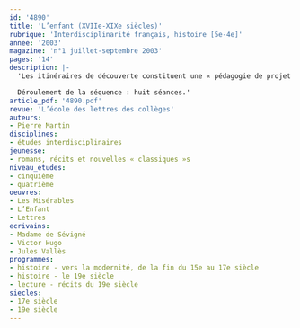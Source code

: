 ```yaml
---
id: '4890'
title: 'L’enfant (XVIIe-XIXe siècles)'
rubrique: 'Interdisciplinarité français, histoire [5e-4e]'
annee: '2003'
magazine: 'n°1 juillet-septembre 2003'
pages: '14'
description: |-
  'Les itinéraires de découverte constituent une « pédagogie de projet » et se substituent aux parcours diversifiés. Ces itinéraires embrassent quatre champs et doivent concerner au moins deux professeurs de « deux disciplines de référence auxquelles une autre pourra être associée ». Les niveaux visés sont ceux du cycle central du collège, en cinquième et en quatrième. Cet article propose un canevas d’itinéraire qui permet facilement à un enseignant de lettres et à un enseignant d’histoire de travailler en commun, auxquels peut se joindre un troisième enseignant d’arts plastiques. Il n’inclut pas de temps de concertation et de préparation. Resserré sur une dizaine d’heures, il est réutilisable sur deux cycles successifs. L’évaluation et la « production » peuvent s’articuler autour des exercices au fil de l’itinéraire et du bilan final. Le thème de l’enfant en est le fil directeur. Thème abondamment traité dans la littérature classique et de jeunesse, objet d’histoire devenu classique, thème susceptible de parler à des élèves de quatrième en train de quitter l’enfance pour l’adolescence, il permet d’aborder plusieurs aspects des programmes de quatrième.

  Déroulement de la séquence : huit séances.'
article_pdf: '4890.pdf'
revue: 'L’école des lettres des collèges'
auteurs:
- Pierre Martin
disciplines:
- études interdisciplinaires
jeunesse:
- romans, récits et nouvelles « classiques »s
niveau_etudes:
- cinquième
- quatrième
oeuvres:
- Les Misérables
- L’Enfant
- Lettres
ecrivains:
- Madame de Sévigné
- Victor Hugo
- Jules Vallès
programmes:
- histoire - vers la modernité, de la fin du 15e au 17e siècle
- histoire - le 19e siècle
- lecture - récits du 19e siècle
siecles:
- 17e siècle
- 19e siècle
---
```

